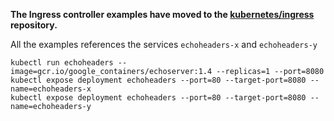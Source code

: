 **The Ingress controller examples have moved to the
[kubernetes/ingress](https://github.com/kubernetes/ingress) repository.**

All the examples references the services `echoheaders-x` and `echoheaders-y`

```
kubectl run echoheaders --image=gcr.io/google_containers/echoserver:1.4 --replicas=1 --port=8080
kubectl expose deployment echoheaders --port=80 --target-port=8080 --name=echoheaders-x
kubectl expose deployment echoheaders --port=80 --target-port=8080 --name=echoheaders-y
```
